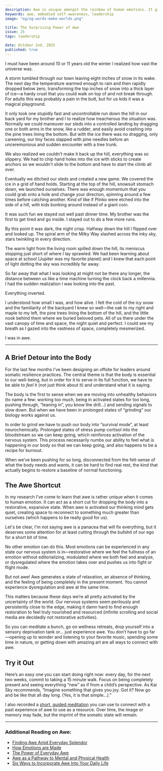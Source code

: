 ```yaml
---
description: Awe is unique amongst the rainbow of human emotions. It gives us direct access to states of rest, expansiveness, and connection.
keywords: awe, embodied self-awareness, leadership
image: "og/og-words-make-worlds.png"

title: The Surprising Power of Awe
issue: 25
tags: leadership

date: October 2nd, 2025
published: true
---
```


I must have been around 10 or 11 years old the winter I realized how vast the universe was.

A storm tumbled through our town leaving eight inches of snow in its wake. The next day the temperature warmed enough to rain and then rapidly dropped below zero, transforming the top inches of snow into a thick layer of ice—a hardy crust that you could walk on top of and not break through. For adults this was probably a pain in the butt, but for us kids it was a magical playground.

It only took one stupidly fast and uncontrollable run down the hill in our back yard for my brother and I to realize how treacherous the situation was. Normally we could maneuver our sleds into a controlled landing by dragging one or both arms in the snow, like a rudder, and easily avoid crashing into the pine trees lining the bottom. But with the ice there was no dragging, only careening, our tiny faces slapped with pine needles before an unceremonious and sudden encounter with a tree trunk.

We also realized we couldn’t make it back up the hill, everything was so slippery. We had to chip hand holes into the ice with sticks to create anchors so we wouldn't slide to the bottom and have to start the climb all over.

Eventually we ditched our sleds and created a new game. We covered the ice in a grid of hand holds. Starting at the top of the hill, snowsuit stomach down, we launched ourselves. There was enough momentum that you could grab onto a hole and change your direction, spinning around a few times before catching another. Kind of like if Plinko were etched into the side of a hill, with kids bonking around instead of a giant coin.

It was such fun we stayed out well past dinner time. My brother was the first to get tired and go inside. I stayed out to do a few more runs.

By this point it was dark, the night crisp. Halfway down the hill I flipped over and looked up. The spiral arm of the Milky Way slashed across the inky sky, stars twinkling in every direction.

The warm light from the living room spilled down the hill, its meniscus stopping just short of where I lay sprawled. We had been learning about space at school (Jupiter was my favorite planet) and I knew that each point of light dotting the sky was incredibly far away.

So far away that what I was looking at might not be there any longer, the distance between us like a time machine turning the clock back a millennia. I had the sudden realization I was looking into the past.

Everything inverted.

I understood how small I was, and how alive. I felt the cold of the icy snow and the familiarity of the backyard I knew so well—the oak to my right and maple to my left, the pine trees lining the bottom of the hill, and the little nook behind them where we buried beloved pets. All of us there under the vast canopy of time and space, the night quiet and perfect. I could see my breath as I gazed into the vastness of space, completely mesmerized.

I was in awe.

---

## A Brief Detour into the Body

For the last few months I’ve been designing an offsite for leaders around somatic resilience practices. The central theme is that the body is essential to our well-being, but in order for it to serve in its full function, we have to be able to _feel_ it (not just think about it) and understand what it is saying.

The body is the first to sense when we are moving into unhealthy behaviors (to name a few: working too much, being in activated states for too long, pushing through, “leaning in”, you know the drill…) and sending signals to slow down. But when we have been in prolonged states of “grinding” our biology works against us.

In order to grind we have to push our body into “survival mode”, at least neurochemically. Prolonged states of stress pump cortisol into the bloodstream so we can keep going, which reinforces activation of the nervous system. This process necessarily numbs our ability to feel what is happening in our body so that we can keep going, and also happens to be a recipe for burnout.

When we’ve been pushing for so long, disconnected from the felt-sense of what the body needs and wants, it can be hard to find real rest, the kind that actually begins to restore a baseline of normal functioning.

## The Awe Shortcut

In my research I’ve come to learn that awe is rather unique when it comes to human emotion. It can act as a short cut for dropping the body into a restorative, expansive state. When awe is activated our thinking mind gets quiet, creating space to reconnect to something much greater than ourselves (which happens to be really good for us).

Let's be clear, I'm not saying awe is a panacea that will fix everything, but it deserves some attention for at least cutting through the bullshit of our ego for a short bit of time.

No other emotion can do this. Most emotions can be experienced in any state our nervous system is in—restorative where we feel the fullness of an emotion without editorializing, modulated where we both feel and analyze, or dysregulated where the emotion takes over and pushes us into fight or flight mode.

But not awe! Awe generates a state of relaxation, an absence of thinking, and the feeling of being completely in the present moment. You cannot experience dysregulation and awe at the same time.

This matters because these days we’re all pretty activated by the uncertainty of the world. Our nervous systems seem perilously and persistently close to the edge, making it damn hard to find enough restoration to feel truly nourished and resourced (infinite scrolling and social media are decidedly _not_ restorative activities).  

So you can meditate a bunch, go on wellness retreats, drop yourself into a sensory deprivation tank or… just experience awe. You don’t have to go far—opening up to wonder and listening to your favorite music, spending some time in nature, or getting down with amazing art are all ways to connect with awe.

## Try it Out

Here’s an easy one you can start doing right now: every day, for the next two weeks, commit to taking a 15 minute walk. Focus on being completely present and seeing everything “new” as if from a child’s perspective. As Kai Sky recommends, “Imagine something that gives you joy. Got it? Now go and be like that all day long. (Yes, it is that simple…).”  

I also recorded a [short, guided meditation](https://drive.google.com/file/d/13Rp4nSgfWZ__tFs-aK94Vvl-caO9V4jS/view?usp=sharing) you can use to connect with a past experience of awe to use as a resource. Over time, the image or memory may fade, but the imprint of the somatic state will remain.

---

### Additional Reading on Awe:

- [Finding Awe Amid Everyday Splendor](https://www.noemamag.com/finding-awe-amid-everday-splendor/)
- [How Emotions are Made](https://lisafeldmanbarrett.com/books/how-emotions-are-made/)
- [The Power of Everyday Awe](https://hbr.org/2023/01/the-power-of-everyday-awe)
- [Awe as a Pathway to Mental and Physical Health](https://pmc.ncbi.nlm.nih.gov/articles/PMC10018061/pdf/10.1177_17456916221094856.pdf)
- [Six Ways to Incorporate Awe Into Your Daily Life](https://greatergood.berkeley.edu/article/item/six_ways_to_incorporate_awe_into_your_daily_life)
